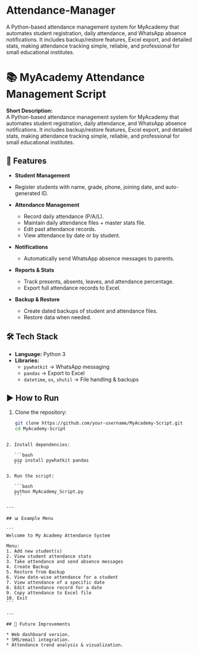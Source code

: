 # Attendance-Manager
A Python-based attendance management system for MyAcademy that automates student registration, daily attendance, and WhatsApp absence notifications. It includes backup/restore features, Excel export, and detailed stats, making attendance tracking simple, reliable, and professional for small educational institutes.

# 📚 MyAcademy Attendance Management Script  

**Short Description:**  
A Python-based attendance management system for MyAcademy that automates student registration, daily attendance, and WhatsApp absence notifications. It includes backup/restore features, Excel export, and detailed stats, making attendance tracking simple, reliable, and professional for small educational institutes.  

## 📌 Features  
- **Student Management**  
- Register students with name, grade, phone, joining date, and auto-generated ID.  

- **Attendance Management**  
  - Record daily attendance (P/A/L).  
  - Maintain daily attendance files + master stats file.  
  - Edit past attendance records.  
  - View attendance by date or by student.  

- **Notifications**  
  - Automatically send WhatsApp absence messages to parents.  

- **Reports & Stats**  
  - Track presents, absents, leaves, and attendance percentage.  
  - Export full attendance records to Excel.  

- **Backup & Restore**  
  - Create dated backups of student and attendance files.  
  - Restore data when needed.  

## 🛠️ Tech Stack  
- **Language:** Python 3  
- **Libraries:**  
  - `pywhatkit` → WhatsApp messaging  
  - `pandas` → Export to Excel  
  - `datetime`, `os`, `shutil` → File handling & backups  

## ▶️ How to Run  
1. Clone the repository:  
   ```bash
   git clone https://github.com/your-username/MyAcademy-Script.git
   cd MyAcademy-Script
````

2. Install dependencies:

   ```bash
   pip install pywhatkit pandas
   ```

3. Run the script:

   ```bash
   python MyAcademy_Script.py
   ```

---

## 📊 Example Menu

```
Welcome to My Academy Attendance System

Menu:
1. Add new student(s)
2. View student attendance stats
3. Take attendance and send absence messages
4. Create Backup
5. Restore from Backup
6. View date-wise attendance for a student
7. View attendance of a specific date
8. Edit attendance record for a date
9. Copy attendance to Excel file
10. Exit
```

---

## 🚀 Future Improvements

* Web dashboard version.
* SMS/email integration.
* Attendance trend analysis & visualization.
